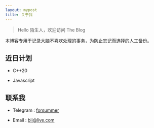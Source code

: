 ```yaml
---
layout: mypost
title: 关于我
---
```


> Hello 陌生人，欢迎访问 The Blog

本博客专用于记录大脑不喜欢处理的事务，为防止忘记而选择的人工备份。

## 近日计划

- C++20

- Javascript

## 联系我

- Telegram : [forsummer](https://t.me/forsummer)

- Email   : [bii@live.com](https://mail.qq.com/)
